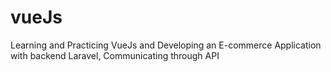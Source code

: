 # vueJs
Learning and Practicing VueJs and Developing an E-commerce Application with backend Laravel, Communicating through API
